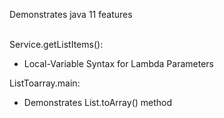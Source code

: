 Demonstrates java 11 features <br/><br/>

Service.getListItems():
-  Local-Variable Syntax for Lambda Parameters

ListToarray.main:
-  Demonstrates List.toArray() method

